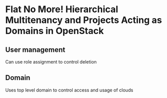 # Flat No More! Hierarchical Multitenancy and Projects Acting as Domains in OpenStack

## User management

Can use role assignment to control deletion

## Domain

Uses top level domain to control access and usage of clouds



